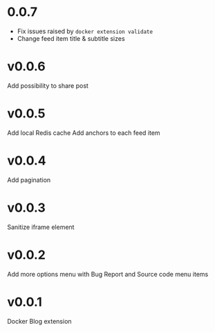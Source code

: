 # 0.0.7 

* Fix issues raised by `docker extension validate`
* Change feed item title & subtitle sizes

# v0.0.6

Add possibility to share post

# v0.0.5

Add local Redis cache
Add anchors to each feed item

# v0.0.4

Add pagination

# v0.0.3

Sanitize iframe element

# v0.0.2

Add more options menu with Bug Report and Source code menu items

# v0.0.1

Docker Blog extension